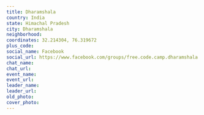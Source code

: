 ```yaml
---
title: Dharamshala
country: India
state: Himachal Pradesh
city: Dharamshala
neighborhood: 
coordinates: 32.214304, 76.319672
plus_code:
social_name: Facebook
social_url: https://www.facebook.com/groups/free.code.camp.dharamshala
chat_name:
chat_url:
event_name:
event_url:
leader_name:
leader_url:
old_photo: 
cover_photo:
---
```

